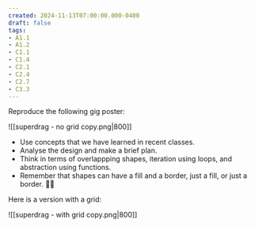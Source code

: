 ```yaml
---
created: 2024-11-13T07:00:00.000-0400
draft: false
tags:
- A1.1
- A1.2
- C1.1
- C1.4
- C2.1
- C2.4
- C2.7
- C3.3
---
```


Reproduce the following gig poster:

![[superdrag - no grid copy.png|800]]

- Use concepts that we have learned in recent classes.
- Analyse the design and make a brief plan.
- Think in terms of overlappping shapes, iteration using loops, and abstraction using functions.
- Remember that shapes can have a fill and a border, just a fill, or just a border. 👍🏼

Here is a version with a grid:

![[superdrag - with grid copy.png|800]]